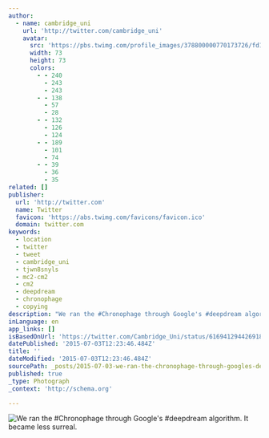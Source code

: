 ```yaml
---
author:
  - name: cambridge_uni
    url: 'http://twitter.com/cambridge_uni'
    avatar:
      src: 'https://pbs.twimg.com/profile_images/378800000770173726/fd146b7706d9ae5ac6594356592f0592_bigger.jpeg'
      width: 73
      height: 73
      colors:
        - - 240
          - 243
          - 243
        - - 138
          - 57
          - 28
        - - 132
          - 126
          - 124
        - - 189
          - 101
          - 74
        - - 39
          - 36
          - 35
related: []
publisher:
  url: 'http://twitter.com'
  name: Twitter
  favicon: 'https://abs.twimg.com/favicons/favicon.ico'
  domain: twitter.com
keywords:
  - location
  - twitter
  - tweet
  - cambridge_uni
  - tjwn8snyls
  - mc2-cm2
  - cm2
  - deepdream
  - chronophage
  - copying
description: "We ran the #Chronophage through Google's #deepdream algorithm. It became less surreal."
inLanguage: en
app_links: []
isBasedOnUrl: 'https://twitter.com/Cambridge_Uni/status/616941294426918912'
datePublished: '2015-07-03T12:23:46.484Z'
title: ''
dateModified: '2015-07-03T12:23:46.484Z'
sourcePath: _posts/2015-07-03-we-ran-the-chronophage-through-googles-deepdream-algorith.md
published: true
_type: Photograph
_context: 'http://schema.org'

---
```

![We ran the &num;Chronophage through Google's &num;deepdream algorithm&period; It became less surreal&period;](https://pbs.twimg.com/media/CI_Q1njWEAAUxM7.jpg:large)